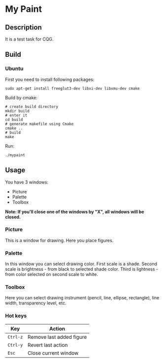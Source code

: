 # My Paint

## Description

It is a test task for CQG.

## Build

### Ubuntu

First you need to install following packages:

	sudo apt-get install freeglut3-dev libxi-dev libxmu-dev cmake

Build by cmake:

	# create build directory
	mkdir build
	# enter it
	cd build
	# generate makefile using Cmake
	cmake ..
	# build
	make

Run:

	./mypaint

## Usage

You have 3 windows:

* Picture
* Palette
* Toolbox

**Note: If you'll close one of the windows by "X", all windows will be closed.**

### Picture

This is a window for drawing. Here you place figures.

### Palette

In this window you can select drawing color. First scale is a shade.
Second scale is brightness - from black to selected shade color.
Third is lightness - from color selected on second scale to white.

### Toolbox

Here you can select drawing instrument (pencil, line, ellipse, rectangle),
line width, transparency level, etc.

### Hot keys

|	Key		|	Action					|
|-----------|---------------------------|
| `Ctrl-z`	| Remove last added figure	|
| `Ctrl-y`	| Revert last action		|
| `Esc`		| Close current window		|